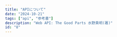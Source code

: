 ```yaml
---
title: "APIについて"
date: "2024-10-21"
tags: ["api", "参考書"]
description: "Web API: The Good Parts 水野貴明(著)"
id: "8"
---
```

